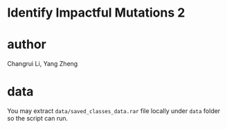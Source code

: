 # Identify Impactful Mutations 2
# author
Changrui Li, Yang Zheng

# data
You may extract `data/saved_classes_data.rar` file locally under `data` folder so the script can run.



